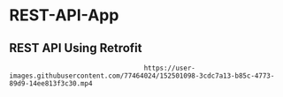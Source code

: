 # REST-API-App
## REST API Using Retrofit
                                      https://user-images.githubusercontent.com/77464024/152501098-3cdc7a13-b85c-4773-89d9-14ee813f3c30.mp4
